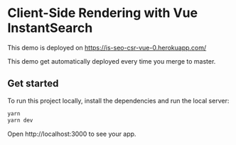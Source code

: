 # Client-Side Rendering with Vue InstantSearch

This demo is deployed on https://is-seo-csr-vue-0.herokuapp.com/

This demo get automatically deployed every time you merge to master.

## Get started

To run this project locally, install the dependencies and run the local server:

```sh
yarn
yarn dev
```

Open http://localhost:3000 to see your app.
